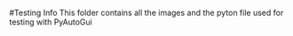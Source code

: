 #Testing Info
This folder contains all the images and the pyton file used for testing with PyAutoGui
